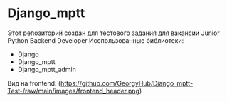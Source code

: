 # Django_mptt
Этот репозиторий создан для тестового задания для вакансии Junior Python Backend Developer
Исспользованные библиотеки:
* Django
* Django_mptt
* Django_mptt_admin

Вид на frontend: 
(https://github.com/GeorgyHub/Django_mptt-Test-/raw/main/images/frontend_header.png)
